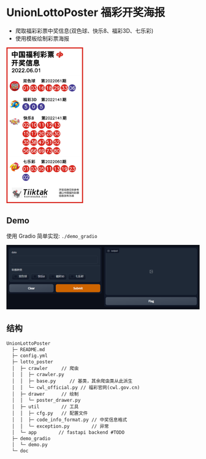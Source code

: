 # UnionLottoPoster 福彩开奖海报

- 爬取福彩彩票中奖信息(双色球、快乐8、福彩3D、七乐彩)
- 使用模板绘制彩票海报

<img alt="poster" src="doc/lotto_poster.jpg" width="200"/>

## Demo

使用 Gradio 简单实现: `./demo_gradio`

![gradio demo](doc/gradio_demo.png)

## 结构

``` 
UnionLottoPoster
  ├─ README.md
  ├─ config.yml
  ├─ lotto_poster
  │  ├─ crawler     // 爬虫
  │  │  ├─ crawler.py  
  │  │  ├─ base.py     // 基类，其余爬虫类从此派生
  │  │  └─ cwl_official.py // 福彩官网(cwl.gov.cn)
  │  ├─ drawer      // 绘制
  │  │  └─ poster_drawer.py
  │  ├─ util        // 工具
  │  │  ├─ cfg.py   // 配置文件
  │  │  ├─ code_info_format.py // 中奖信息格式
  │  │  └─ exception.py        // 异常
  │  └─ app        // fastapi backend #TODO
  ├─ demo_gradio
  │  └─ demo.py    
  └─ doc
```


